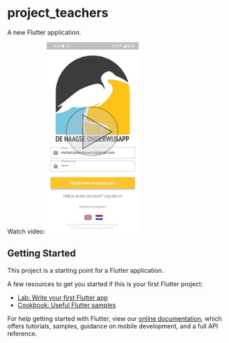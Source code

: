 # project_teachers

A new Flutter application.

<p>
Watch video: <a href="https://www.youtube.com/watch?v=f5fdTGTj8Cc&feature=youtu.be">
<img width="210" src="screenshots/play_video.jpg">
</a>
</p>

## Getting Started

This project is a starting point for a Flutter application.

A few resources to get you started if this is your first Flutter project:

- [Lab: Write your first Flutter app](https://flutter.dev/docs/get-started/codelab)
- [Cookbook: Useful Flutter samples](https://flutter.dev/docs/cookbook)

For help getting started with Flutter, view our
[online documentation](https://flutter.dev/docs), which offers tutorials,
samples, guidance on mobile development, and a full API reference.
